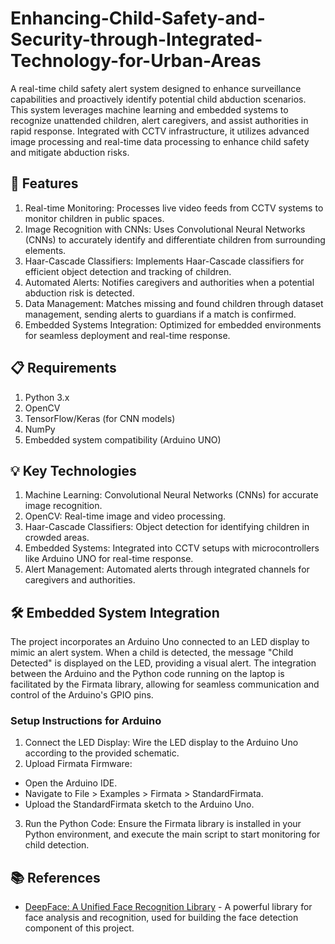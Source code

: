 # Enhancing-Child-Safety-and-Security-through-Integrated-Technology-for-Urban-Areas

A real-time child safety alert system designed to enhance surveillance capabilities and proactively identify potential child abduction scenarios. This system leverages machine learning and embedded systems to recognize unattended children, alert caregivers, and assist authorities in rapid response. Integrated with CCTV infrastructure, it utilizes advanced image processing and real-time data processing to enhance child safety and mitigate abduction risks.

## 🚀 Features

1. Real-time Monitoring: Processes live video feeds from CCTV systems to monitor children in public spaces.
2. Image Recognition with CNNs: Uses Convolutional Neural Networks (CNNs) to accurately identify and differentiate children from surrounding elements.
3. Haar-Cascade Classifiers: Implements Haar-Cascade classifiers for efficient object detection and tracking of children.
4. Automated Alerts: Notifies caregivers and authorities when a potential abduction risk is detected.
5. Data Management: Matches missing and found children through dataset management, sending alerts to guardians if a match is confirmed.
6. Embedded Systems Integration: Optimized for embedded environments for seamless deployment and real-time response.

## 📋 Requirements

1. Python 3.x
2. OpenCV
3. TensorFlow/Keras (for CNN models)
4. NumPy
5. Embedded system compatibility (Arduino UNO)


## 💡 Key Technologies

1. Machine Learning: Convolutional Neural Networks (CNNs) for accurate image recognition.
2. OpenCV: Real-time image and video processing.
3. Haar-Cascade Classifiers: Object detection for identifying children in crowded areas.
4. Embedded Systems: Integrated into CCTV setups with microcontrollers like Arduino UNO for real-time response.
6. Alert Management: Automated alerts through integrated channels for caregivers and authorities.

## 🛠 Embedded System Integration

The project incorporates an Arduino Uno connected to an LED display to mimic an alert system. When a child is detected, the message "Child Detected" is displayed on the LED, providing a visual alert. The integration between the Arduino and the Python code running on the laptop is facilitated by the Firmata library, allowing for seamless communication and control of the Arduino's GPIO pins.

### Setup Instructions for Arduino
1. Connect the LED Display: Wire the LED display to the Arduino Uno according to the provided schematic.
2. Upload Firmata Firmware:
- Open the Arduino IDE.
- Navigate to File > Examples > Firmata > StandardFirmata.
- Upload the StandardFirmata sketch to the Arduino Uno.
3. Run the Python Code: Ensure the Firmata library is installed in your Python environment, and execute the main script to start monitoring for child detection.



## 📚 References

- [DeepFace: A Unified Face Recognition Library](https://github.com/serengil/deepface) - A powerful library for face analysis and recognition, used for building the face detection component of this project.

